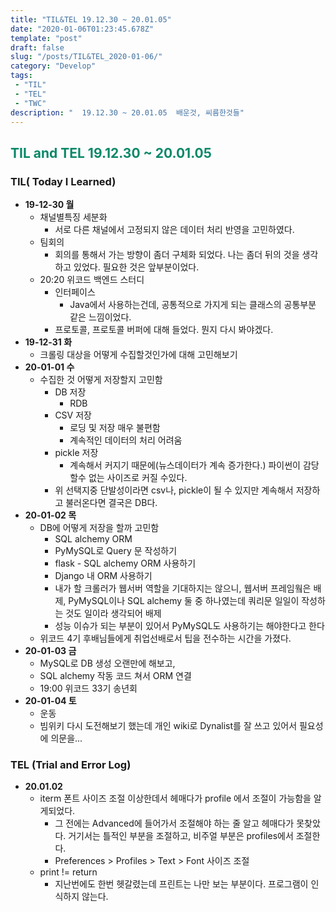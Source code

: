 ```yaml
---
title: "TIL&TEL 19.12.30 ~ 20.01.05"
date: "2020-01-06T01:23:45.678Z"
template: "post"
draft: false
slug: "/posts/TIL&TEL_2020-01-06/"
category: "Develop"
tags:
 - "TIL"
 - "TEL"
 - "TWC"
description: "  19.12.30 ~ 20.01.05  배운것, 씨름한것들"
---
```


<h2 style="color:rgb(9, 136, 104)"> TIL and TEL 19.12.30  ~  20.01.05</h2>

### TIL( Today I Learned)

- **19-12-30 월**
  - 채널별특징 세분화
    - 서로 다른 채널에서 고정되지 않은 데이터 처리 반영을 고민하였다.
  - 팀회의 
    - 회의를 통해서 가는 방향이 좀더 구체화 되었다. 나는 좀더 뒤의 것을 생각하고 있었다. 필요한 것은 앞부분이었다.
  - 20:20 위코드 백엔드 스터디
    - 인터페이스 
      - Java에서 사용하는건데, 공통적으로 가지게 되는 클래스의 공통부분 같은 느낌이었다. 
    - 프로토콜, 프로토콜 버퍼에 대해 들었다. 뭔지 다시 봐야겠다.
- **19-12-31 화**
  - 크롤링 대상을 어떻게 수집할것인가에 대해 고민해보기 
- **20-01-01 수**
  - 수집한 것 어떻게 저장할지 고민함
    - DB 저장
      - RDB 
    - CSV 저장
      - 로딩 및 저장 매우 불편함
      - 계속적인 데이터의 처리 어려움
    - pickle 저장
      - 계속해서 커지기 때문에(뉴스데이터가 계속 증가한다.) 파이썬이 감당 할수 없는 사이즈로 커질 수있다.
    - 위 선택지중 단발성이라면 csv나, pickle이 될 수 있지만 계속해서 저장하고 불러온다면 결국은 DB다.   
- **20-01-02 목**
  - DB에 어떻게 저장을 할까 고민함
    - SQL alchemy ORM
    - PyMySQL로  Query 문 작성하기
    - flask - SQL alchemy ORM 사용하기
    - Django 내 ORM 사용하기
    - 내가 할 크롤러가 웹서버 역할을 기대하지는 않으니, 웹서버 프레임웤은 배제, PyMySQL이나 SQL alchemy 둘 중 하나였는데 쿼리문 일일이 작성하는 것도 일이라 생각되어 배제 
    - 성능 이슈가 되는 부분이 있어서 PyMySQL도 사용하기는 해야한다고 한다
  - 위코드 4기 후배님들에게 취업선배로서 팁을 전수하는 시간을 가졌다. 
- **20-01-03 금**
  - MySQL로 DB 생성 오랜만에 해보고,
  - SQL alchemy 작동 코드 쳐서 ORM 연결
  - 19:00 위코드 33기 송년회 
- **20-01-04 토**
  - 운동
  - 빔위키 다시 도전해보기 했는데 개인 wiki로 Dynalist를 잘 쓰고 있어서 필요성에 의문을...

### TEL (Trial and Error Log)

- **20.01.02**
  - iterm 폰트 사이즈 조절 이상한데서 헤매다가 profile 에서 조절이 가능함을 알게되었다.
    - 그 전에는 Advanced에 들어가서 조절해야 하는 줄 알고 헤매다가 못찾았다. 거기서는 틀적인 부분을 조절하고, 비주얼 부분은 profiles에서 조절한다.
    - Preferences > Profiles > Text > Font  사이즈 조절 
  - print != return 
    - 지난번에도 한번 헷갈렸는데 프린트는 나만 보는 부분이다. 프로그램이 인식하지 않는다.

